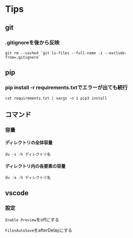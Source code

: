 # Tips

## git

### .gitignoreを後から反映
```
git rm --cached `git ls-files --full-name -i --exclude-from=.gitignore`
```

## pip

### pip install -r requirements.txtでエラーが出ても続行
```
cat requirements.txt | xargs -n 1 pip3 install
```

## コマンド

### 容量
#### ディレクトリの全体容量
```
du -s -h ディレクトリ名
```
#### ディレクトリ内の各要素の容量
```
du -a -h ディレクトリ名
```

## vscode
### 設定
`Enable Preview`をoffにする

`FilesAutoSave`をafterDelayにする


